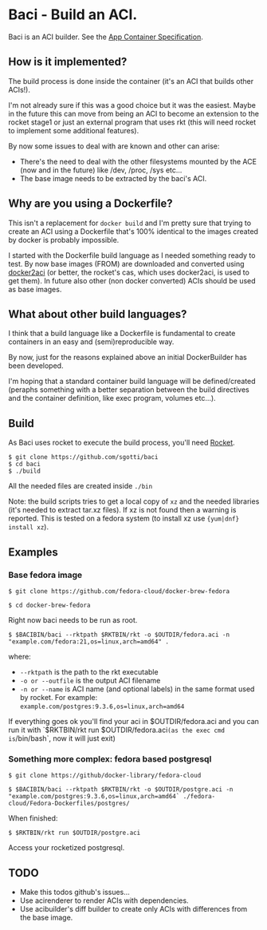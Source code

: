 # Baci - Build an ACI.

Baci is an ACI builder. See the [App Container Specification](https://github.com/appc/spec).

## How is it implemented?
The build process is done inside the container (it's an ACI that builds other ACIs!).

I'm not already sure if this was a good choice but it was the easiest.
Maybe in the future this can move from being an ACI to become an extension to the rocket stage1 or just an external program that uses rkt (this will need rocket to implement some additional features).

By now some issues to deal with are known and other can arise:
 * There's the need to deal with the other filesystems mounted by the ACE (now and in the future) like /dev, /proc, /sys etc...
 * The base image needs to be extracted by the baci's ACI.


## Why are you using a Dockerfile?
This isn't a replacement for `docker build` and I'm pretty sure that trying to create an ACI using a Dockerfile that's 100% identical to the images created by docker is probably impossible.

I started with the Dockerfile build language as I needed something ready to test.
By now base images (FROM) are downloaded and converted using [docker2aci](https://github.com/appc/docker2aci) (or better, the rocket's cas, which uses docker2aci, is used to get them). In future also other (non docker converted) ACIs should be used as base images.

## What about other build languages?
I think that a build language like a Dockerfile is fundamental to create containers in an easy and (semi)reproducible way.

By now, just for the reasons explained above an initial DockerBuilder has been developed.

I'm hoping that a standard container build language will be defined/created (peraphs something with a better separation between the build directives and the container definition, like exec program, volumes etc...).


## Build

As Baci uses rocket to execute the build process, you'll need [Rocket](https://github.com/coreos/rocket).

```
$ git clone https://github.com/sgotti/baci
$ cd baci
$ ./build
```

All the needed files are created inside `./bin`

Note: the build scripts tries to get a local copy of `xz` and the needed libraries (it's needed to extract tar.xz files). If xz is not found then a warning is reported. This is tested on a fedora system (to install xz use `{yum|dnf} install xz`).

## Examples

### Base fedora image
```
$ git clone https://github.com/fedora-cloud/docker-brew-fedora

$ cd docker-brew-fedora
```

Right now baci needs to be run as root.

```
$ $BACIBIN/baci --rktpath $RKTBIN/rkt -o $OUTDIR/fedora.aci -n "example.com/fedora:21,os=linux,arch=amd64" .
```

where:

* `--rktpath` is the path to the rkt executable
* `-o or --outfile` is the output ACI filename
* `-n or --name` is ACI name (and optional labels) in the same format used by rocket. For example: `example.com/postgres:9.3.6,os=linux,arch=amd64`

If everything goes ok you'll find your aci in $OUTDIR/fedora.aci and you can run it with `$RKTBIN/rkt run $OUTDIR/fedora.aci` (as the exec cmd is `/bin/bash`, now it will just exit)


### Something more complex: fedora based postgresql
```
$ git clone https://github/docker-library/fedora-cloud

$ $BACIBIN/baci --rktpath $RKTBIN/rkt -o $OUTDIR/postgre.aci -n "example.com/postgres:9.3.6,os=linux,arch=amd64` ./fedora-cloud/Fedora-Dockerfiles/postgres/
```

When finished:

```
$ $RKTBIN/rkt run $OUTDIR/postgre.aci
```

Access your rocketized postgresql.



## TODO

* Make this todos github's issues...
* Use acirenderer to render ACIs with dependencies.
* Use acibuilder's diff builder to create only ACIs with differences from the base image. 

